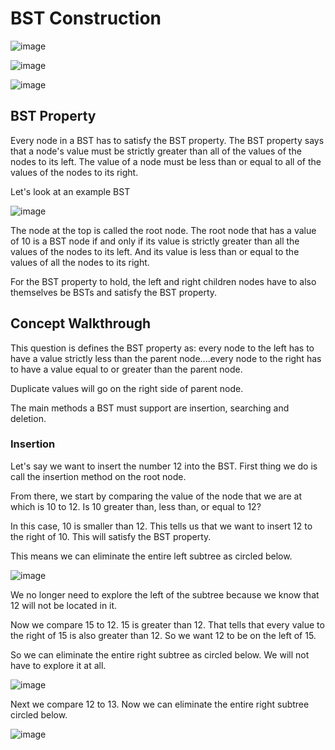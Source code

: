 # BST Construction

![image](https://user-images.githubusercontent.com/19383145/171542575-ad2f60c3-8abf-4e3f-a870-1058f3555b96.png)

![image](https://user-images.githubusercontent.com/19383145/171542602-c0bc5d1b-ea43-4678-b10c-e6f10bfd6dd8.png)

![image](https://user-images.githubusercontent.com/19383145/171542652-b2d73959-860f-49f2-ad6e-4469a88d2a1d.png)

## BST Property

Every node in a BST has to satisfy the BST property. The BST property says that a node's value must be strictly greater than all of the values of the nodes to its left. The value of a node must be less than or equal to all of the values of the nodes to its right. 

Let's look at an example BST

![image](https://user-images.githubusercontent.com/19383145/171543368-6df78498-b6a3-4a21-9536-0e1601d23af7.png)

The node at the top is called the root node. The root node that has a value of 10 is a BST node if and only if its value is strictly greater than all the values of the nodes to its left. And its value is less than or equal to the values of all the nodes to its right. 

For the BST property to hold, the left and right children nodes have to also themselves be BSTs and satisfy the BST property. 

## Concept Walkthrough

This question is defines the BST property as: every node to the left has to have a value strictly less than the parent node....every node to the right has to have a value equal to or greater than the parent node. 

Duplicate values will go on the right side of parent node. 

The main methods a BST must support are insertion, searching and deletion. 

### Insertion

Let's say we want to insert the number 12 into the BST. First thing we do is call the insertion method on the root node. 

From there, we start by comparing the value of the node that we are at which is 10 to 12. Is 10 greater than, less than, or equal to 12? 

In this case, 10 is smaller than 12. This tells us that we want to insert 12 to the right of 10. This will satisfy the BST property.

This means we can eliminate the entire left subtree as circled below. 

![image](https://user-images.githubusercontent.com/19383145/171546991-2630331d-bfd5-4985-b600-fb275d68c4ad.png)

We no longer need to explore the left of the subtree because we know that 12 will not be located in it. 

Now we compare 15 to 12. 15 is greater than 12. That tells that every value to the right of 15 is also greater than 12. So we want 12 to be on the left of 15. 

So we can eliminate the entire right subtree as circled below. We will not have to explore it at all. 

![image](https://user-images.githubusercontent.com/19383145/171547377-3623b2e9-8427-4b80-b4ca-76ed49014aca.png)

Next we compare 12 to 13. Now we can eliminate the entire right subtree circled below. 

![image](https://user-images.githubusercontent.com/19383145/171550190-0aa2474c-1c3e-4875-8d71-317862f63f22.png)


